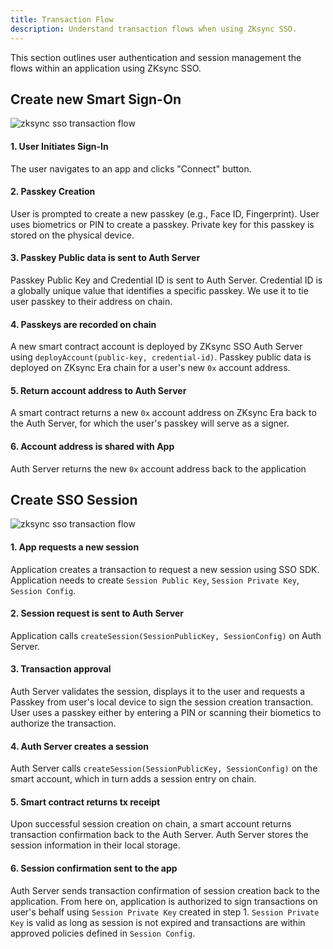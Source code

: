 ```yaml
---
title: Transaction Flow
description: Understand transaction flows when using ZKsync SSO.
---
```


This section outlines user authentication and session management the flows within an application using ZKsync SSO.

## Create new Smart Sign-On
![zksync sso transaction flow](/images/zksync-sso/zksync-sso-create-passkey.png)

#### 1. User Initiates Sign-In
The user navigates to an app and clicks "Connect" button.

#### 2. Passkey Creation
User is prompted to create a new passkey (e.g., Face ID, Fingerprint).
User uses biometrics or PIN to create a passkey. Private key for this passkey is stored on the physical device.

#### 3. Passkey Public data is sent to Auth Server
Passkey Public Key and Credential ID is sent to Auth Server. Credential ID is a globally unique value that identifies a specific passkey.
We use it to tie user passkey to their address on chain.

#### 4. Passkeys are recorded on chain
A new smart contract account is deployed by ZKsync SSO Auth Server using `deployAccount(public-key, credential-id)`.
Passkey public data is deployed on ZKsync Era chain for a user's new `0x` account address.

#### 5. Return account address to Auth Server

A smart contract returns a new `0x` account address on ZKsync Era back to the Auth Server, for which the user's passkey will serve as a signer.

#### 6. Account address is shared with App

Auth Server returns the new `0x` account address back to the application

## Create SSO Session
![zksync sso transaction flow](/images/zksync-sso/zksync-sso-create-session.png)

#### 1. App requests a new session

Application creates a transaction to request a new session using SSO SDK.
Application needs to create `Session Public Key`, `Session Private Key`, `Session Config`.

#### 2. Session request is sent to Auth Server
Application calls `createSession(SessionPublicKey, SessionConfig)` on Auth Server.

#### 3. Transaction approval

Auth Server  validates the session, displays it to the user and requests a Passkey from user's local device to sign the session creation transaction.
User uses a passkey either by entering a PIN or scanning their biometics to authorize the transaction.

#### 4. Auth Server creates a session

Auth Server calls `createSession(SessionPublicKey, SessionConfig)` on the smart account, which in turn adds a session entry on chain.

#### 5. Smart contract returns tx receipt

Upon successful session creation on chain, a smart account returns transaction confirmation back to the Auth Server.
Auth Server stores the session information in their local storage.

#### 6. Session confirmation sent to the app

Auth Server sends transaction confirmation of session creation back to the application.
From here on, application is authorized to sign transactions on user's behalf using `Session Private Key` created in step 1.
`Session Private Key` is valid as long as session is not expired and transactions are within approved policies defined in `Session Config`.
